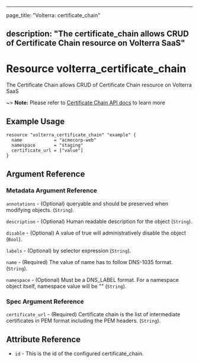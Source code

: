 ---

page_title: "Volterra: certificate_chain"

description: "The certificate_chain allows CRUD of Certificate Chain resource on Volterra SaaS"
-----------------------------------------------------------------------------------------------

Resource volterra_certificate_chain
===================================

The Certificate Chain allows CRUD of Certificate Chain resource on Volterra SaaS

~> **Note:** Please refer to [Certificate Chain API docs](https://volterra.io/docs/api/certificate-chain) to learn more

Example Usage
-------------

```hcl
resource "volterra_certificate_chain" "example" {
  name            = "acmecorp-web"
  namespace       = "staging"
  certificate_url = ["value"]
}

```

Argument Reference
------------------

### Metadata Argument Reference

`annotations` - (Optional) queryable and should be preserved when modifying objects. (`String`).

`description` - (Optional) Human readable description for the object (`String`).

`disable` - (Optional) A value of true will administratively disable the object (`Bool`).

`labels` - (Optional) by selector expression (`String`).

`name` - (Required) The value of name has to follow DNS-1035 format. (`String`).

`namespace` - (Optional) Must be a DNS_LABEL format. For a namespace object itself, namespace value will be "" (`String`).

### Spec Argument Reference

`certificate_url` - (Required) Certificate chain is the list of intermediate certificates in PEM format including the PEM headers. (`String`).

Attribute Reference
-------------------

-	`id` - This is the id of the configured certificate_chain.
